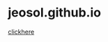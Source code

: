 # jeosol.github.io
<a href="jeosol.github.io/tutorials/waterflood/simulation-test-case/html/sim-test-case.html">clickhere</a>
